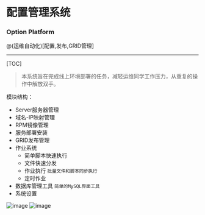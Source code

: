 # 配置管理系统
### Option Platform

@(运维自动化)[配置,发布,GRID管理]

----
[TOC]

>本系统旨在完成线上环境部署的任务，减轻运维同学工作压力，从重复的操作中解放双手。

模块结构：
- Server服务器管理
- 域名-IP映射管理
- RPM镜像管理
- 服务部署安装
- GRID发布管理
- 作业系统
	- 简单脚本快速执行
	- 文件快速分发
	- 作业执行 `批量文件和脚本同步执行`
	- 定时作业
- 数据库管理工具 `简单的MySQL界面工具`
- 系统设置

![image](https://github.com/allan869/ops_platform/blob/master/1.png)
![image](https://github.com/allan869/ops_platform/blob/master/2.png)